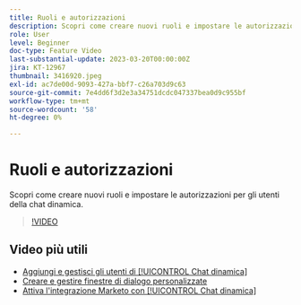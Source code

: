 ```yaml
---
title: Ruoli e autorizzazioni
description: Scopri come creare nuovi ruoli e impostare le autorizzazioni per gli utenti della chat dinamica.
role: User
level: Beginner
doc-type: Feature Video
last-substantial-update: 2023-03-20T00:00:00Z
jira: KT-12967
thumbnail: 3416920.jpeg
exl-id: ac7de00d-9093-427a-bbf7-c26a703d9c63
source-git-commit: 7e4dd6f3d2e3a34751dcdc047337bea0d9c955bf
workflow-type: tm+mt
source-wordcount: '58'
ht-degree: 0%

---
```


# Ruoli e autorizzazioni

Scopri come creare nuovi ruoli e impostare le autorizzazioni per gli utenti della chat dinamica.

>[!VIDEO](https://video.tv.adobe.com/v/3416920/?quality=12&learn=on)

## Video più utili

* [Aggiungi e gestisci gli utenti di [!UICONTROL Chat dinamica] ](user-management.md)
* [Creare e gestire finestre di dialogo personalizzate](dialogue-management.md)
* [Attiva l&#39;integrazione Marketo con [!UICONTROL Chat dinamica] ](marketo-integration.md)
